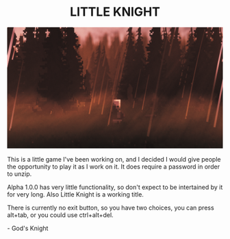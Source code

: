 <div align="center">
    <h1>LITTLE KNIGHT</h1>
</div>

![Image](Images/Little%20Knight%20Readme%20Image.png)

This is a little game I've been working on, and I decided I would give people the opportunity to play it as I work on it.
It does require a password in order to unzip.

Alpha 1.0.0 has very little functionality, so don't expect to be intertained by it for very long. Also Little Knight is a working title.

There is currently no exit button, so you have two choices, you can press alt+tab, or you could use ctrl+alt+del.

\- God's Knight
